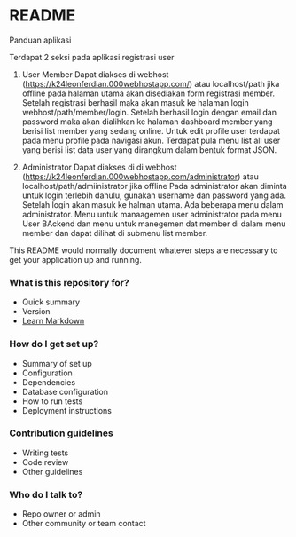 # README #

Panduan aplikasi

Terdapat 2 seksi pada aplikasi registrasi user

1. User Member
Dapat diakses di webhost (https://k24leonferdian.000webhostapp.com/) atau localhost/path jika offline
pada halaman utama akan disediakan form registrasi member. Setelah registrasi berhasil maka akan masuk ke halaman login webhost/path/member/login.
Setelah berhasil login dengan email dan password maka akan dialihkan ke halaman dashboard member yang berisi list member yang sedang online.
Untuk edit profile user terdapat pada menu profile pada navigasi akun.
Terdapat pula menu list all user yang berisi list data user yang dirangkum dalam bentuk format JSON.

2. Administrator
Dapat diakses di di webhost (https://k24leonferdian.000webhostapp.com/administrator) atau localhost/path/admiinistrator jika offline
Pada administrator akan diminta untuk login terlebih dahulu, gunakan username dan password yang ada. Setelah login akan masuk ke halman utama. Ada beberapa menu dalam administrator. Menu untuk manaagemen user administrator pada menu User BAckend dan menu untuk manegemen dat member di dalam menu member dan dapat dilihat di submenu list member.

This README would normally document whatever steps are necessary to get your application up and running.

### What is this repository for? ###

* Quick summary
* Version
* [Learn Markdown](https://bitbucket.org/tutorials/markdowndemo)

### How do I get set up? ###

* Summary of set up
* Configuration
* Dependencies
* Database configuration
* How to run tests
* Deployment instructions

### Contribution guidelines ###

* Writing tests
* Code review
* Other guidelines

### Who do I talk to? ###

* Repo owner or admin
* Other community or team contact
